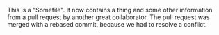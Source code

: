 This is a "Somefile". It now contains a thing and some other information from a pull request by another great collaborator.
The pull request was merged with a rebased commit, because we had to resolve a conflict.